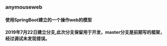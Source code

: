 ### anymouseweb
#### 使用SpringBoot建立的一个操作web的模型
#### 2019年7月22日建立分支,此次分支保留用于开发，master分支是前期写的框架，经过调试未发现错误。
